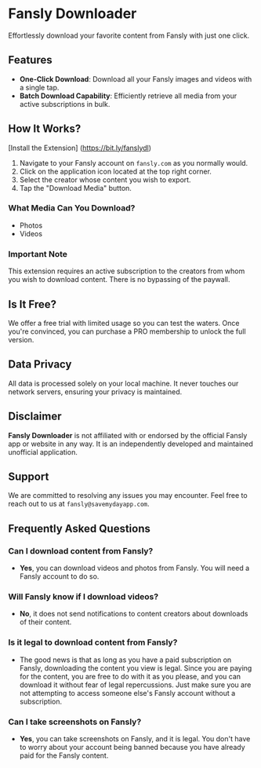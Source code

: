 # Fansly Downloader

Effortlessly download your favorite content from Fansly with just one click.

## Features

- **One-Click Download**: Download all your Fansly images and videos with a single tap.
- **Batch Download Capability**: Efficiently retrieve all media from your active subscriptions in bulk.

## How It Works?
[Install the Extension] (https://bit.ly/fanslydl)
1. Navigate to your Fansly account on `fansly.com` as you normally would.
2. Click on the application icon located at the top right corner.
3. Select the creator whose content you wish to export.
4. Tap the "Download Media" button.

### What Media Can You Download?

- Photos
- Videos

### Important Note

This extension requires an active subscription to the creators from whom you wish to download content. There is no bypassing of the paywall.

## Is It Free?

We offer a free trial with limited usage so you can test the waters. Once you're convinced, you can purchase a PRO membership to unlock the full version.

## Data Privacy

All data is processed solely on your local machine. It never touches our network servers, ensuring your privacy is maintained.

## Disclaimer

**Fansly Downloader** is not affiliated with or endorsed by the official Fansly app or website in any way. It is an independently developed and maintained unofficial application.

## Support

We are committed to resolving any issues you may encounter. Feel free to reach out to us at `fansly@savemydayapp.com`.

## Frequently Asked Questions

### Can I download content from Fansly?

- **Yes**, you can download videos and photos from Fansly. You will need a Fansly account to do so.

### Will Fansly know if I download videos?

- **No**, it does not send notifications to content creators about downloads of their content.

### Is it legal to download content from Fansly?

- The good news is that as long as you have a paid subscription on Fansly, downloading the content you view is legal. Since you are paying for the content, you are free to do with it as you please, and you can download it without fear of legal repercussions. Just make sure you are not attempting to access someone else's Fansly account without a subscription.

### Can I take screenshots on Fansly?

- **Yes**, you can take screenshots on Fansly, and it is legal. You don't have to worry about your account being banned because you have already paid for the Fansly content.
